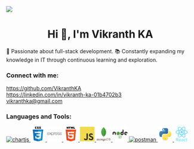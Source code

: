 <img src="https://camo.githubusercontent.com/3e95421342fa70af5fd6d50e59591da8c865e5a76432ab429286ce4d1d49ff8c/68747470733a2f2f63617073756c652d72656e6465722e76657263656c2e6170702f6170693f747970653d776176696e6726636f6c6f723d6772616469656e74266865696768743d3130302673656374696f6e3d686561646572"/>
<h1 align="center">Hi 👋, I'm Vikranth KA</h1>
🧐 Passionate about full-stack development.
📚 Constantly expanding my knowledge in IT through continuous learning and exploration.


<h3 align="left">Connect with me:</h3>
<a href="https://github.com/VikranthKA">
<!--   <img src="https://icons8.com/icon/12599/github" alt="GitHub Logo" width="20" height="20">
  -->
   https://github.com/VikranthKA
</a><br>

<a href="https://linkedin.com/in/vikranth-ka-01b4702b3">
<!--   <img src="[linkedin_logo.png](https://icons8.com/icon/60444/linkedin-circled)" alt="LinkedIn Logo" width="20" height="20"> -->
  https://linkedin.com/in/vikranth-ka-01b4702b3
</a><br>



<a href="mailto:vikranthka@gmail.com">
<!--   <img src="[email_logo.png](https://icons8.com/icon/YRRhCXfA0Vd0/apple-mail)" alt="Email Logo" width="20" height="20"> -->
  vikranthka@gmail.com
</a>


<p align="left">
</p>

<h3 align="left">Languages and Tools:</h3>
<p align="left"> <a href="https://www.chartjs.org" target="_blank" rel="noreferrer"> <img src="https://www.chartjs.org/media/logo-title.svg" alt="chartjs" width="40" height="40"/> </a> <a href="https://www.w3schools.com/css/" target="_blank" rel="noreferrer"> <img src="https://raw.githubusercontent.com/devicons/devicon/master/icons/css3/css3-original-wordmark.svg" alt="css3" width="40" height="40"/> </a> <a href="https://expressjs.com" target="_blank" rel="noreferrer"> <img src="https://raw.githubusercontent.com/devicons/devicon/master/icons/express/express-original-wordmark.svg" alt="express" width="40" height="40"/> </a> <a href="https://www.w3.org/html/" target="_blank" rel="noreferrer"> <img src="https://raw.githubusercontent.com/devicons/devicon/master/icons/html5/html5-original-wordmark.svg" alt="html5" width="40" height="40"/> </a> <a href="https://developer.mozilla.org/en-US/docs/Web/JavaScript" target="_blank" rel="noreferrer"> <img src="https://raw.githubusercontent.com/devicons/devicon/master/icons/javascript/javascript-original.svg" alt="javascript" width="40" height="40"/> </a> <a href="https://www.mongodb.com/" target="_blank" rel="noreferrer"> <img src="https://raw.githubusercontent.com/devicons/devicon/master/icons/mongodb/mongodb-original-wordmark.svg" alt="mongodb" width="40" height="40"/> </a> <a href="https://nodejs.org" target="_blank" rel="noreferrer"> <img src="https://raw.githubusercontent.com/devicons/devicon/master/icons/nodejs/nodejs-original-wordmark.svg" alt="nodejs" width="40" height="40"/> </a> <a href="https://postman.com" target="_blank" rel="noreferrer"> <img src="https://www.vectorlogo.zone/logos/getpostman/getpostman-icon.svg" alt="postman" width="40" height="40"/> </a> <a href="https://www.python.org" target="_blank" rel="noreferrer"> <img src="https://raw.githubusercontent.com/devicons/devicon/master/icons/python/python-original.svg" alt="python" width="40" height="40"/> </a> <a href="https://reactjs.org/" target="_blank" rel="noreferrer"> <img src="https://raw.githubusercontent.com/devicons/devicon/master/icons/react/react-original-wordmark.svg" alt="react" width="40" height="40"/> </a> </p>
